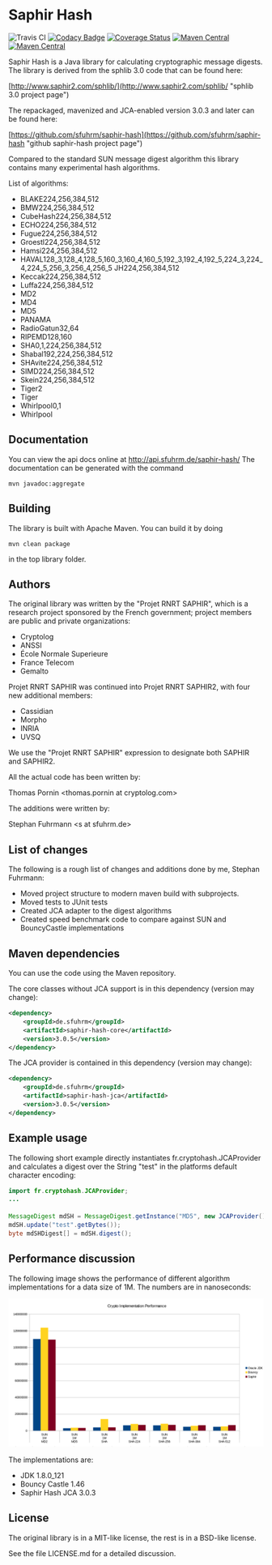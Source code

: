 Saphir Hash
===================
![Travis CI](https://travis-ci.org/sfuhrm/saphir-hash.svg?branch=master) 
[![Codacy Badge](https://api.codacy.com/project/badge/Grade/932b4f7debba4e59907f3477db7f9cdc)](https://www.codacy.com/app/sfuhrm/saphir-hash?utm_source=github.com&utm_medium=referral&utm_content=sfuhrm/saphir-hash&utm_campaign=badger) 
[![Coverage Status](https://coveralls.io/repos/github/sfuhrm/saphir-hash/badge.svg)](https://coveralls.io/github/sfuhrm/saphir-hash) 
[![Maven Central](https://maven-badges.herokuapp.com/maven-central/de.sfuhrm/saphir-hash-core/badge.svg)](https://maven-badges.herokuapp.com/maven-central/de.sfuhrm/saphir-hash-core) 
[![Maven Central](https://maven-badges.herokuapp.com/maven-central/de.sfuhrm/saphir-hash-jca/badge.svg)](https://maven-badges.herokuapp.com/maven-central/de.sfuhrm/saphir-hash-jca) 


Saphir Hash is a Java library for calculating cryptographic message digests.
The library is derived from the sphlib 3.0 code that can be found here:

[http://www.saphir2.com/sphlib/](http://www.saphir2.com/sphlib/ "sphlib 3.0 project page")

The repackaged, mavenized and JCA-enabled version 3.0.3 and later can be found here:

[https://github.com/sfuhrm/saphir-hash](https://github.com/sfuhrm/saphir-hash "github saphir-hash project page")

Compared to the standard SUN message digest algorithm this library
contains many experimental hash algorithms.

List of algorithms:

* BLAKE224,256,384,512
* BMW224,256,384,512
* CubeHash224,256,384,512
* ECHO224,256,384,512
* Fugue224,256,384,512
* Groestl224,256,384,512
* Hamsi224,256,384,512
* HAVAL128_3,128_4,128_5,160_3,160_4,160_5,192_3,192_4,192_5,224_3,224_4,224_5,256_3,256_4,256_5
JH224,256,384,512
* Keccak224,256,384,512
* Luffa224,256,384,512
* MD2
* MD4
* MD5
* PANAMA
* RadioGatun32,64
* RIPEMD128,160
* SHA0,1,224,256,384,512
* Shabal192,224,256,384,512
* SHAvite224,256,384,512
* SIMD224,256,384,512
* Skein224,256,384,512
* Tiger2
* Tiger
* Whirlpool0,1
* Whirlpool

## Documentation

You can view the api docs online at http://api.sfuhrm.de/saphir-hash/
The documentation can be generated with the command

	mvn javadoc:aggregate

## Building

The library is built with Apache Maven. You can build it by
doing

	mvn clean package
	
in the top library folder.

## Authors

The original library was written by the "Projet RNRT SAPHIR", 
which is a research project sponsored by the French government; 
project members are public and private organizations:

* Cryptolog
* ANSSI
* École Normale Superieure
* France Telecom
* Gemalto

Projet RNRT SAPHIR was continued into Projet RNRT SAPHIR2, with four new additional members:

* Cassidian
* Morpho
* INRIA
* UVSQ

We use the "Projet RNRT SAPHIR" expression to designate both SAPHIR and SAPHIR2.

All the actual code has been written by:

   Thomas Pornin &lt;thomas.pornin at cryptolog.com&gt;
   
The additions were written by:

   Stephan Fuhrmann &lt;s at sfuhrm.de&gt;

## List of changes

The following is a rough list of changes and additions done by me,
Stephan Fuhrmann:

* Moved project structure to modern maven build with subprojects.
* Moved tests to JUnit tests
* Created JCA adapter to the digest algorithms
* Created speed benchmark code to compare against SUN and BouncyCastle implementations

## Maven dependencies

You can use the code using the Maven repository.

The core classes without JCA support is in this dependency (version may change):

```xml
<dependency>
	<groupId>de.sfuhrm</groupId>
	<artifactId>saphir-hash-core</artifactId>
	<version>3.0.5</version>
</dependency>
```

The JCA provider is contained in this dependency (version may change):

```xml
<dependency>
	<groupId>de.sfuhrm</groupId>
	<artifactId>saphir-hash-jca</artifactId>
	<version>3.0.5</version>
</dependency>
```

## Example usage

The following short example directly instantiates
fr.cryptohash.JCAProvider and calculates a digest over
the String "test" in the platforms default character encoding:

```java
import fr.cryptohash.JCAProvider;
...

MessageDigest mdSH = MessageDigest.getInstance("MD5", new JCAProvider());
mdSH.update("test".getBytes());
byte mdSHDigest[] = mdSH.digest();
```

## Performance discussion

The following image shows the performance of different algorithm implementations
for a data size of 1M. The numbers are in nanoseconds:

![Performance Chart](graphics/Crypto-Perf.png "Algorithm implementations for 1M of data")

The implementations are:
* JDK 1.8.0_121
* Bouncy Castle 1.46
* Saphir Hash JCA 3.0.3

## License

The original library is in a MIT-like license, the rest is in a BSD-like license.

See the file LICENSE.md for a detailed discussion.
